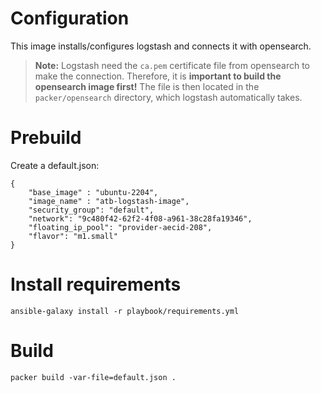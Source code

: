 # Configuration

This image installs/configures logstash and connects it with opensearch.

> **Note:** Logstash need the `ca.pem` certificate file from opensearch to make the connection.
> Therefore, it is **important to build the opensearch image first!** The file is then located in the 
> `packer/opensearch` directory, which logstash automatically takes.

# Prebuild

Create a default.json:

```
{
    "base_image" : "ubuntu-2204",
    "image_name" : "atb-logstash-image",
    "security_group": "default",
    "network": "9c480f42-62f2-4f08-a961-38c28fa19346",
    "floating_ip_pool": "provider-aecid-208",
    "flavor": "m1.small"
}
```

# Install requirements

```
ansible-galaxy install -r playbook/requirements.yml
```

# Build

```
packer build -var-file=default.json .
```
